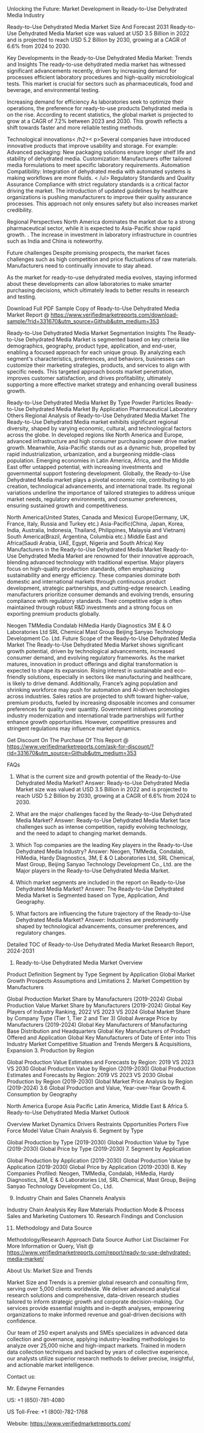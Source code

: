 Unlocking the Future: Market Development in Ready-to-Use Dehydrated Media Industry


Ready-to-Use Dehydrated Media Market Size And Forecast 2031
Ready-to-Use Dehydrated Media Market size was valued at USD 3.5 Billion in 2022 and is projected to reach USD 5.2 Billion by 2030, growing at a CAGR of 6.6% from 2024 to 2030.

Key Developments in the Ready-to-Use Dehydrated Media Market: Trends and Insights
The ready-to-use dehydrated media market has witnessed significant advancements recently, driven by increasing demand for processes efficient laboratory procedures and high-quality microbiological tests. This market is crucial for sectors such as pharmaceuticals, food and beverage, and environmental testing.

Increasing demand for efficiency
As laboratories seek to optimize their operations, the preference for ready-to-use products Dehydrated media is on the rise. According to recent statistics, the global market is projected to grow at a CAGR of 7.2% between 2023 and 2030. This growth reflects a shift towards faster and more reliable testing methods.

Technological innovations< /h2>< p>Several companies have introduced innovative products that improve usability and storage. For example:
Advanced packaging: New packaging solutions ensure longer shelf life and stability of dehydrated media.
Customization: Manufacturers offer tailored media formulations to meet specific laboratory requirements. Automation Compatibility: Integration of dehydrated media with automated systems is making workflows are more fluids.
< /ul>
Regulatory Standards and Quality Assurance
Compliance with strict regulatory standards is a critical factor driving the market. The introduction of updated guidelines by healthcare organizations is pushing manufacturers to improve their quality assurance processes. This approach not only ensures safety but also increases market credibility.

Regional Perspectives
North America dominates the market due to a strong pharmaceutical sector, while it is expected to Asia-Pacific show rapid growth. . The increase in investment in laboratory infrastructure in countries such as India and China is noteworthy.

Future challenges
Despite promising prospects, the market faces challenges such as high competition and price fluctuations of raw materials. Manufacturers need to continually innovate to stay ahead.

As the market for ready-to-use dehydrated media evolves, staying informed about these developments can allow laboratories to make smarter purchasing decisions, which ultimately leads to better results in research and testing.

Download Full PDF Sample Copy of Ready-to-Use Dehydrated Media Market Report @ https://www.verifiedmarketreports.com/download-sample/?rid=331670&utm_source=Github&utm_medium=353

Ready-to-Use Dehydrated Media Market Segmentation Insights
The Ready-to-Use Dehydrated Media Market is segmented based on key criteria like demographics, geography, product type, application, and end-user, enabling a focused approach for each unique group. By analyzing each segment's characteristics, preferences, and behaviors, businesses can customize their marketing strategies, products, and services to align with specific needs. This targeted approach boosts market penetration, improves customer satisfaction, and drives profitability, ultimately supporting a more effective market strategy and enhancing overall business growth.

Ready-to-Use Dehydrated Media Market By Type
Powder
Particles
Ready-to-Use Dehydrated Media Market By Application
Pharmaceutical
Laboratory
Others
Regional Analysis of Ready-to-Use Dehydrated Media Market
The Ready-to-Use Dehydrated Media market exhibits significant regional diversity, shaped by varying economic, cultural, and technological factors across the globe. In developed regions like North America and Europe, advanced infrastructure and high consumer purchasing power drive market growth. Meanwhile, Asia-Pacific stands out as a dynamic hub, propelled by rapid industrialization, urbanization, and a burgeoning middle-class population. Emerging economies in Latin America, Africa, and the Middle East offer untapped potential, with increasing investments and governmental support fostering development. Globally, the Ready-to-Use Dehydrated Media market plays a pivotal economic role, contributing to job creation, technological advancements, and international trade. Its regional variations underline the importance of tailored strategies to address unique market needs, regulatory environments, and consumer preferences, ensuring sustained growth and competitiveness.

North America(United States, Canada and Mexico)
Europe(Germany, UK, France, Italy, Russia and Turkey etc.)
Asia-Pacific(China, Japan, Korea, India, Australia, Indonesia, Thailand, Philippines, Malaysia and Vietnam)
South America(Brazil, Argentina, Columbia etc.)
Middle East and Africa(Saudi Arabia, UAE, Egypt, Nigeria and South Africa)
Key Manufacturers in the Ready-to-Use Dehydrated Media Market
Ready-to-Use Dehydrated Media Market are renowned for their innovative approach, blending advanced technology with traditional expertise. Major players focus on high-quality production standards, often emphasizing sustainability and energy efficiency. These companies dominate both domestic and international markets through continuous product development, strategic partnerships, and cutting-edge research. Leading manufacturers prioritize consumer demands and evolving trends, ensuring compliance with regulatory standards. Their competitive edge is often maintained through robust R&D investments and a strong focus on exporting premium products globally.

Neogen
TMMedia
Condalab
HiMedia
Hardy Diagnostics
3M
E & O Laboratories Ltd
SRL Chemical
Mast Group
Beijing Sanyao Technology Development Co.
Ltd.
Future Scope of the Ready-to-Use Dehydrated Media Market
The Ready-to-Use Dehydrated Media Market shows significant growth potential, driven by technological advancements, increased consumer demand, and evolving regulatory frameworks. As the market matures, innovation in product offerings and digital transformation is expected to shape its expansion. Rising interest in sustainable and eco-friendly solutions, especially in sectors like manufacturing and healthcare, is likely to drive demand. Additionally, France’s aging population and shrinking workforce may push for automation and AI-driven technologies across industries. Sales ratios are projected to shift toward higher-value, premium products, fueled by increasing disposable incomes and consumer preferences for quality over quantity. Government initiatives promoting industry modernization and international trade partnerships will further enhance growth opportunities. However, competitive pressures and stringent regulations may influence market dynamics.

Get Discount On The Purchase Of This Report @ https://www.verifiedmarketreports.com/ask-for-discount/?rid=331670&utm_source=Github&utm_medium=353

FAQs
1. What is the current size and growth potential of the Ready-to-Use Dehydrated Media Market?
Answer: Ready-to-Use Dehydrated Media Market size was valued at USD 3.5 Billion in 2022 and is projected to reach USD 5.2 Billion by 2030, growing at a CAGR of 6.6% from 2024 to 2030.

2. What are the major challenges faced by the Ready-to-Use Dehydrated Media Market?
Answer: Ready-to-Use Dehydrated Media Market face challenges such as intense competition, rapidly evolving technology, and the need to adapt to changing market demands.

3. Which Top companies are the leading Key players in the Ready-to-Use Dehydrated Media Industry?
Answer: Neogen, TMMedia, Condalab, HiMedia, Hardy Diagnostics, 3M, E & O Laboratories Ltd, SRL Chemical, Mast Group, Beijing Sanyao Technology Development Co., Ltd. are the Major players in the Ready-to-Use Dehydrated Media Market.

4. Which market segments are included in the report on Ready-to-Use Dehydrated Media Market?
Answer: The Ready-to-Use Dehydrated Media Market is Segmented based on Type, Application, And Geography.

5. What factors are influencing the future trajectory of the Ready-to-Use Dehydrated Media Market?
Answer: Industries are predominantly shaped by technological advancements, consumer preferences, and regulatory changes.

Detailed TOC of Ready-to-Use Dehydrated Media Market Research Report, 2024-2031
1. Ready-to-Use Dehydrated Media Market Overview

Product Definition
Segment by Type
Segment by Application
Global Market Growth Prospects
Assumptions and Limitations
2. Market Competition by Manufacturers

Global Production Market Share by Manufacturers (2019-2024)
Global Production Value Market Share by Manufacturers (2019-2024)
Global Key Players of Industry Ranking, 2022 VS 2023 VS 2024
Global Market Share by Company Type (Tier 1, Tier 2 and Tier 3)
Global Average Price by Manufacturers (2019-2024)
Global Key Manufacturers of Manufacturing Base Distribution and Headquarters
Global Key Manufacturers of Product Offered and Application
Global Key Manufacturers of Date of Enter into This Industry
Market Competitive Situation and Trends
Mergers & Acquisitions, Expansion
3. Production by Region

Global Production Value Estimates and Forecasts by Region: 2019 VS 2023 VS 2030
Global Production Value by Region (2019-2030)
Global Production Estimates and Forecasts by Region: 2019 VS 2023 VS 2030
Global Production by Region (2019-2030)
Global Market Price Analysis by Region (2019-2024) 3.6 Global Production and Value, Year-over-Year Growth
4. Consumption by Geography

North America
Europe
Asia Pacific
Latin America, Middle East & Africa
5. Ready-to-Use Dehydrated Media Market Outlook

Overview
Market Dynamics
Drivers
Restraints
Opportunities
Porters Five Force Model
Value Chain Analysis 
6. Segment by Type

Global Production by Type (2019-2030)
Global Production Value by Type (2019-2030)
Global Price by Type (2019-2030)
7. Segment by Application

Global Production by Application (2019-2030)
Global Production Value by Application (2019-2030)
Global Price by Application (2019-2030)
8. Key Companies Profiled: Neogen, TMMedia, Condalab, HiMedia, Hardy Diagnostics, 3M, E & O Laboratories Ltd, SRL Chemical, Mast Group, Beijing Sanyao Technology Development Co., Ltd.

9. Industry Chain and Sales Channels Analysis

Industry Chain Analysis
Key Raw Materials
Production Mode & Process
Sales and Marketing
Customers
10. Research Findings and Conclusion

11. Methodology and Data Source

Methodology/Research Approach
Data Source
Author List
Disclaimer
For More Information or Query, Visit @ https://www.verifiedmarketreports.com/report/ready-to-use-dehydrated-media-market/

About Us: Market Size and Trends

Market Size and Trends is a premier global research and consulting firm, serving over 5,000 clients worldwide. We deliver advanced analytical research solutions and comprehensive, data-driven research studies tailored to inform strategic growth and corporate decision-making. Our services provide essential insights and in-depth analyses, empowering organizations to make informed revenue and goal-driven decisions with confidence.

Our team of 250 expert analysts and SMEs specializes in advanced data collection and governance, applying industry-leading methodologies to analyze over 25,000 niche and high-impact markets. Trained in modern data collection techniques and backed by years of collective experience, our analysts utilize superior research methods to deliver precise, insightful, and actionable market intelligence.

Contact us:

Mr. Edwyne Fernandes

US: +1 (650)-781-4080

US Toll-Free: +1 (800)-782-1768

Website: https://www.verifiedmarketreports.com/
